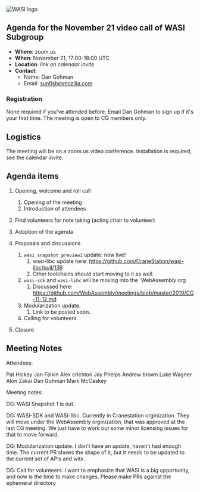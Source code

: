 ![WASI logo](https://raw.githubusercontent.com/WebAssembly/WASI/main/WASI.png)

## Agenda for the November 21 video call of WASI Subgroup

- **Where**: zoom.us
- **When**: November 21, 17:00-18:00 UTC
- **Location**: *link on calendar invite*
- **Contact**:
    - Name: Dan Gohman
    - Email: sunfish@mozilla.com

### Registration

None required if you've attended before. Email Dan Gohman to sign up if it's
your first time. The meeting is open to CG members only.

## Logistics

The meeting will be on a zoom.us video conference.
Installation is required, see the calendar invite.

## Agenda items

1. Opening, welcome and roll call
    1. Opening of the meeting
    1. Introduction of attendees
1. Find volunteers for note taking (acting chair to volunteer)
1. Adoption of the agenda
1. Proposals and discussions
    1. `wasi_snapshot_preview1` update: now live!
         1. wasi-libc update here: https://github.com/CraneStation/wasi-libc/pull/136
         1. Other toolchains should start moving to it as well.
    1. `wasi-sdk` and `wasi-libc` will be moving into the `WebAssembly org
         1. Discussed here: https://github.com/WebAssembly/meetings/blob/master/2019/CG-11-12.md
    1. Modularization update.
         1. Link to be posted soon.
    1. Calling for volunteers.

1. Closure

## Meeting Notes

Attendees:

Pat Hickey
Jan Falkin
Alex crichton
Jay Phelps
Andrew brown
Luke Wagner
Alon Zakai
Dan Gohman
Mark McCaskey

Meeting notes:

DG: WASI Snapshot 1 is out.

DG: WASI-SDK and WASI-libc. Currently in Cranestation orginization. They will move under the WebAssembly orginization, that was approved at the last CG meeting. We just have to work out some minor licensing issues for that to move forward.

DG: Modularization update. I don’t have an update, haven’t had enough time. The current PR shows the shape of it, but it needs to be updated to the current set of APIs and witx.

DG: Call for volunteers. I want to emphasize that WASI is a big opportunity, and now is the time to make changes. Please make PRs against the ephemeral directory
